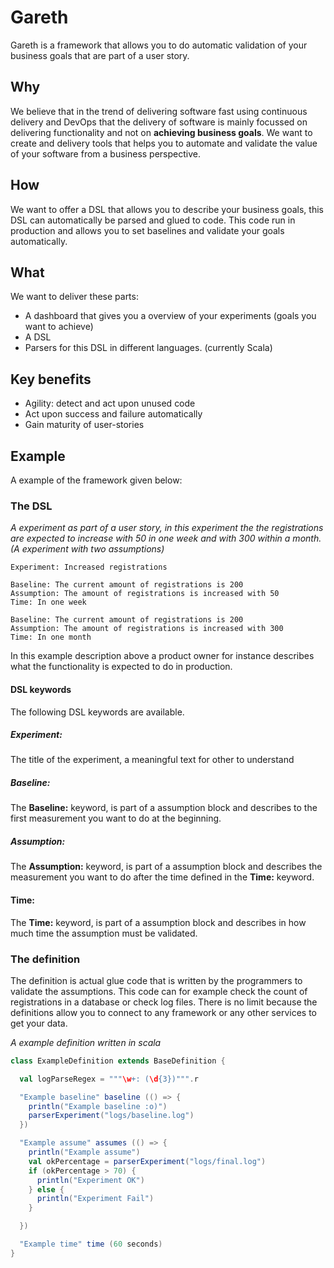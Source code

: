 # Gareth
Gareth is a framework that allows you to do automatic validation of your business goals that are part of a user story.

## Why
We believe that in the trend of delivering software fast using continuous delivery and DevOps that the delivery of
software is mainly focussed on delivering functionality and not on **achieving business goals**. We want to create and
delivery tools that helps you to automate and validate the value of your software from a business perspective.

## How
We want to offer a DSL that allows you to describe your business goals, this DSL can automatically be parsed and glued
to code. This code run in production and allows you to set baselines and validate your goals automatically.

## What
We want to deliver these parts:
- A dashboard that gives you a overview of your experiments (goals you want to achieve)
- A DSL
- Parsers for this DSL in different languages. (currently Scala)


## Key benefits
- Agility: detect and act upon unused code
- Act upon success and failure automatically
- Gain maturity of user-stories

## Example
A example of the framework given below:

### The DSL

*A experiment as part of a user story, in this experiment the the registrations are expected to increase with 50 in one
week and with 300 within a month. (A experiment with two assumptions)*
```
Experiment: Increased registrations

Baseline: The current amount of registrations is 200
Assumption: The amount of registrations is increased with 50
Time: In one week

Baseline: The current amount of registrations is 200
Assumption: The amount of registrations is increased with 300
Time: In one month
```
In this example description above a product owner for instance describes what the functionality is expected to do in
production.

#### DSL keywords
The following DSL keywords are available.

##### Experiment:
The title of the experiment, a meaningful text for other to understand

##### Baseline:
The **Baseline:** keyword, is part of a assumption block and describes to the first measurement you want to do at the
beginning.

##### Assumption:
The **Assumption:** keyword, is part of a assumption block and describes the measurement you want to do after the time
defined in the **Time:** keyword.

#### Time:
The **Time:** keyword, is part of a assumption block and describes in how much time the assumption must be validated.


### The definition
The definition is actual glue code that is written by the programmers to validate the assumptions. This code can for
example check the count of registrations in a database or check log files. There is no limit because the definitions
allow you to connect to any framework or any other services to get your data.

*A example definition written in scala*
```scala
class ExampleDefinition extends BaseDefinition {

  val logParseRegex = """\w+: (\d{3})""".r

  "Example baseline" baseline (() => {
    println("Example baseline :o)")
    parserExperiment("logs/baseline.log")
  })

  "Example assume" assumes (() => {
    println("Example assume")
    val okPercentage = parserExperiment("logs/final.log")
    if (okPercentage > 70) {
      println("Experiment OK")
    } else {
      println("Experiment Fail")
    }

  })

  "Example time" time (60 seconds)
}
```